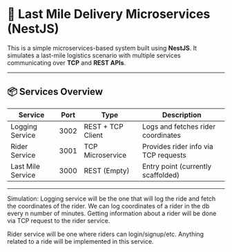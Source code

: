 # 🚚 Last Mile Delivery Microservices (NestJS)

This is a simple microservices-based system built using **NestJS**. It simulates a last-mile logistics scenario with multiple services communicating over **TCP** and **REST APIs**.

---

## 📦 Services Overview

| Service          | Port   | Type          | Description                              |
|------------------|--------|---------------|------------------------------------------|
| Logging Service  | 3002   | REST + TCP Client | Logs and fetches rider coordinates      |
| Rider Service    | 3001   | TCP Microservice | Provides rider info via TCP requests    |
| Last Mile Service| 3000   | REST (Empty)   | Entry point (currently scaffolded)      |

---

Simulation: 
Logging service will be the one that will log the ride and fetch the coordinates of the rider. We can log coordinates of a rider in the db every n number of minutes.
Getting information about a rider will be done via TCP request to the rider service.

Rider service will be one where riders can login/signup/etc. Anything related to a ride will be implemented in this service.
